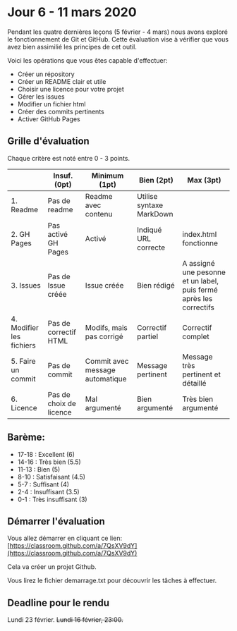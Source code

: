 # Jour 6 - 11 mars 2020

Pendant les quatre dernières leçons (5 février - 4 mars) nous avons exploré le fonctionnement de Git et GitHub. Cette évaluation vise à vérifier que vous avez bien assimilié les principes de cet outil.

Voici les opérations que vous êtes capable d'effectuer:

- Créer un répository
- Créer un README clair et utile
- Choisir une licence pour votre projet
- Gérer les issues
- Modifier un fichier html
- Créer des commits pertinents
- Activer GitHub Pages


## Grille d'évaluation

Chaque critère est noté entre 0 - 3 points.

|    | Insuf. (0pt)  | Minimum (1pt)  | Bien (2pt)  | Max (3pt) |
|--- |---          |---           |---        |---      |
| 1. Readme   | Pas de readme       | Readme avec contenu  |  Utilise syntaxe MarkDown |   |
|  2. GH Pages  | Pas activé GH Pages | Activé |  Indiqué URL correcte  | index.html fonctionne  |
|  3. Issues  | Pas de Issue créée  |  Issue créée | Bien rédigé  | A assigné une pesonne et un label, puis fermé après les correctifs  |
| 4. Modifier les fichiers   | Pas de correctif HTML  |  Modifs, mais pas corrigé | Correctif partiel  |  Correctif complet |
| 5. Faire un commit   | Pas de commit  |  Commit avec message automatique | Message pertinent |  Message très pertinent et détaillé |
|  6. Licence  | Pas de choix de licence |  Mal argumenté | Bien argumenté  | Très bien argumenté  |

## Barème:

- 17-18 : Excellent (6) 
- 14-16	: Très bien (5.5)
- 11-13 : Bien (5)
- 8-10 	: Satisfaisant (4.5)
- 5-7 	: Suffisant (4)
- 2-4	: Insuffisant (3.5)
- 0-1 	: Très insuffisant (3)


## Démarrer l'évaluation

Vous allez démarrer en cliquant ce lien: 
[https://classroom.github.com/a/7QsXV9dY](https://classroom.github.com/a/7QsXV9dY)

Cela va créer un projet Github. 

Vous lirez le fichier demarrage.txt pour découvrir les tâches à effectuer.

## Deadline pour le rendu

Lundi 23 février.
<del>Lundi 16 février, 23:00.</del>

